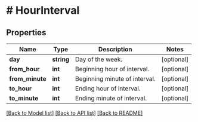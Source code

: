 # # HourInterval

## Properties

Name | Type | Description | Notes
------------ | ------------- | ------------- | -------------
**day** | **string** | Day of the week. | [optional]
**from_hour** | **int** | Beginning hour of interval. | [optional]
**from_minute** | **int** | Beginning minute of interval. | [optional]
**to_hour** | **int** | Ending hour of interval. | [optional]
**to_minute** | **int** | Ending minute of interval. | [optional]

[[Back to Model list]](../../README.md#models) [[Back to API list]](../../README.md#endpoints) [[Back to README]](../../README.md)
